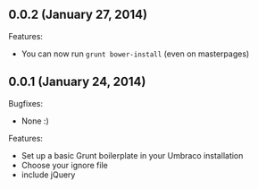 ## 0.0.2 (January 27, 2014)

Features:
  - You can now run ``` grunt bower-install ``` (even on masterpages)


## 0.0.1 (January 24, 2014)

Bugfixes:
  
  - None :)

Features:

  - Set up a basic Grunt boilerplate in your Umbraco installation
  - Choose your ignore file
  - include jQuery